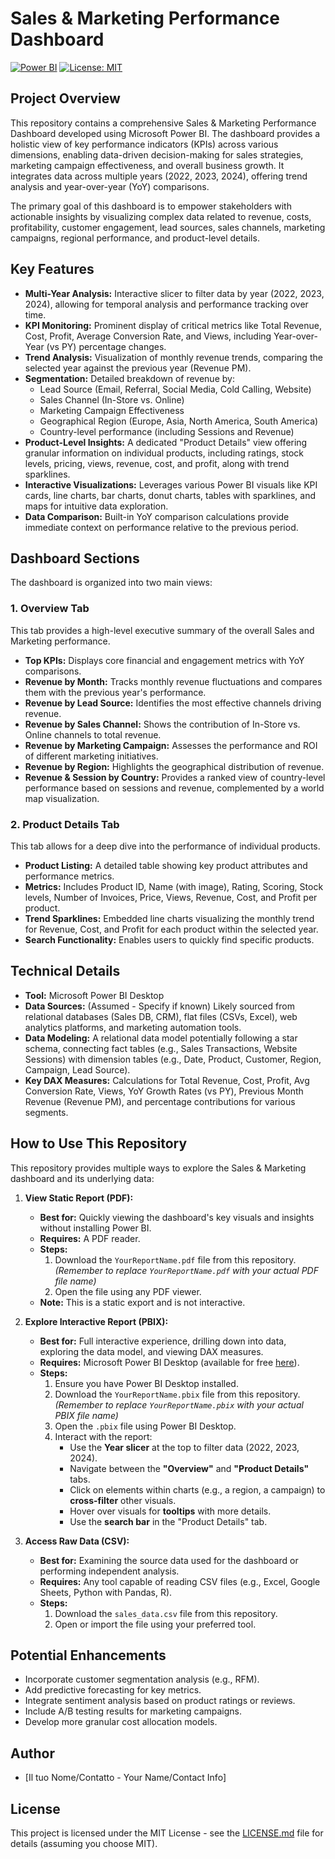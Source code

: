 # Sales & Marketing Performance Dashboard

[![Power BI](https://img.shields.io/badge/Tool-Power%20BI-F2C811?style=for-the-badge&logo=powerbi)](https://powerbi.microsoft.com/)
[![License: MIT](https://img.shields.io/badge/License-MIT-yellow.svg?style=for-the-badge)](https://opensource.org/licenses/MIT)

## Project Overview

This repository contains a comprehensive Sales & Marketing Performance Dashboard developed using Microsoft Power BI. The dashboard provides a holistic view of key performance indicators (KPIs) across various dimensions, enabling data-driven decision-making for sales strategies, marketing campaign effectiveness, and overall business growth. It integrates data across multiple years (2022, 2023, 2024), offering trend analysis and year-over-year (YoY) comparisons.

The primary goal of this dashboard is to empower stakeholders with actionable insights by visualizing complex data related to revenue, costs, profitability, customer engagement, lead sources, sales channels, marketing campaigns, regional performance, and product-level details.

## Key Features

*   **Multi-Year Analysis:** Interactive slicer to filter data by year (2022, 2023, 2024), allowing for temporal analysis and performance tracking over time.
*   **KPI Monitoring:** Prominent display of critical metrics like Total Revenue, Cost, Profit, Average Conversion Rate, and Views, including Year-over-Year (vs PY) percentage changes.
*   **Trend Analysis:** Visualization of monthly revenue trends, comparing the selected year against the previous year (Revenue PM).
*   **Segmentation:** Detailed breakdown of revenue by:
    *   Lead Source (Email, Referral, Social Media, Cold Calling, Website)
    *   Sales Channel (In-Store vs. Online)
    *   Marketing Campaign Effectiveness
    *   Geographical Region (Europe, Asia, North America, South America)
    *   Country-level performance (including Sessions and Revenue)
*   **Product-Level Insights:** A dedicated "Product Details" view offering granular information on individual products, including ratings, stock levels, pricing, views, revenue, cost, and profit, along with trend sparklines.
*   **Interactive Visualizations:** Leverages various Power BI visuals like KPI cards, line charts, bar charts, donut charts, tables with sparklines, and maps for intuitive data exploration.
*   **Data Comparison:** Built-in YoY comparison calculations provide immediate context on performance relative to the previous period.

## Dashboard Sections

The dashboard is organized into two main views:

### 1. Overview Tab

This tab provides a high-level executive summary of the overall Sales and Marketing performance.

*   **Top KPIs:** Displays core financial and engagement metrics with YoY comparisons.
*   **Revenue by Month:** Tracks monthly revenue fluctuations and compares them with the previous year's performance.
*   **Revenue by Lead Source:** Identifies the most effective channels driving revenue.
*   **Revenue by Sales Channel:** Shows the contribution of In-Store vs. Online channels to total revenue.
*   **Revenue by Marketing Campaign:** Assesses the performance and ROI of different marketing initiatives.
*   **Revenue by Region:** Highlights the geographical distribution of revenue.
*   **Revenue & Session by Country:** Provides a ranked view of country-level performance based on sessions and revenue, complemented by a world map visualization.

### 2. Product Details Tab

This tab allows for a deep dive into the performance of individual products.

*   **Product Listing:** A detailed table showing key product attributes and performance metrics.
*   **Metrics:** Includes Product ID, Name (with image), Rating, Scoring, Stock levels, Number of Invoices, Price, Views, Revenue, Cost, and Profit per product.
*   **Trend Sparklines:** Embedded line charts visualizing the monthly trend for Revenue, Cost, and Profit for each product within the selected year.
*   **Search Functionality:** Enables users to quickly find specific products.

## Technical Details

*   **Tool:** Microsoft Power BI Desktop
*   **Data Sources:** (Assumed - Specify if known) Likely sourced from relational databases (Sales DB, CRM), flat files (CSVs, Excel), web analytics platforms, and marketing automation tools.
*   **Data Modeling:** A relational data model potentially following a star schema, connecting fact tables (e.g., Sales Transactions, Website Sessions) with dimension tables (e.g., Date, Product, Customer, Region, Campaign, Lead Source).
*   **Key DAX Measures:** Calculations for Total Revenue, Cost, Profit, Avg Conversion Rate, Views, YoY Growth Rates (vs PY), Previous Month Revenue (Revenue PM), and percentage contributions for various segments.

## How to Use This Repository

This repository provides multiple ways to explore the Sales & Marketing dashboard and its underlying data:

1.  **View Static Report (PDF):**
    *   **Best for:** Quickly viewing the dashboard's key visuals and insights without installing Power BI.
    *   **Requires:** A PDF reader.
    *   **Steps:**
        1.  Download the `YourReportName.pdf` file from this repository. *(Remember to replace `YourReportName.pdf` with your actual PDF file name)*
        2.  Open the file using any PDF viewer.
    *   **Note:** This is a static export and is not interactive.

2.  **Explore Interactive Report (PBIX):**
    *   **Best for:** Full interactive experience, drilling down into data, exploring the data model, and viewing DAX measures.
    *   **Requires:** Microsoft Power BI Desktop (available for free [here](https://powerbi.microsoft.com/en-us/desktop/)).
    *   **Steps:**
        1.  Ensure you have Power BI Desktop installed.
        2.  Download the `YourReportName.pbix` file from this repository. *(Remember to replace `YourReportName.pbix` with your actual PBIX file name)*
        3.  Open the `.pbix` file using Power BI Desktop.
        4.  Interact with the report:
            *   Use the **Year slicer** at the top to filter data (2022, 2023, 2024).
            *   Navigate between the **"Overview"** and **"Product Details"** tabs.
            *   Click on elements within charts (e.g., a region, a campaign) to **cross-filter** other visuals.
            *   Hover over visuals for **tooltips** with more details.
            *   Use the **search bar** in the "Product Details" tab.

3.  **Access Raw Data (CSV):**
    *   **Best for:** Examining the source data used for the dashboard or performing independent analysis.
    *   **Requires:** Any tool capable of reading CSV files (e.g., Excel, Google Sheets, Python with Pandas, R).
    *   **Steps:**
        1.  Download the `sales_data.csv` file from this repository.
        2.  Open or import the file using your preferred tool.

## Potential Enhancements

*   Incorporate customer segmentation analysis (e.g., RFM).
*   Add predictive forecasting for key metrics.
*   Integrate sentiment analysis based on product ratings or reviews.
*   Include A/B testing results for marketing campaigns.
*   Develop more granular cost allocation models.

## Author

*   [Il tuo Nome/Contatto - Your Name/Contact Info]

## License

This project is licensed under the MIT License - see the [LICENSE.md](LICENSE.md) file for details (assuming you choose MIT).
